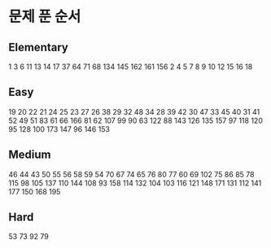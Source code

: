 # 문제 푼 순서

## Elementary
1 3 6 11 13 14 17 37 64 71 68 134 145 162 161 156 2 4 5 7 8 9 10 12 15 16 18

## Easy
19 20 22 21 24 25 23 27 26 38 29 32 48 34 28 39 42 30 47 33 45 40 31 41 52 49 51 83 61 66 166 81 62 107 99 90 63 122 88 143 126 135 157 97 118 120 95 128 100 173 147 96 146 153

## Medium
46 44 43 50 55 56 58 59 54 70 67 74 65 76 80 77 60 69 102 75 86 85 78 115 98 105 137 110 144 108 93 158 114 132 104 103 116 121 148 171 131 112 141 177 150 168 195

## Hard
53 73 92 79
